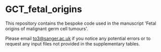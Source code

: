 # GCT_fetal_origins

This repository contains the bespoke code used in the manuscript 'Fetal origins of malignant germ cell tumours'.

Please email to3@sanger.ac.uk if you notice any potential errors or to request any input files not provided in the supplementary tables.

